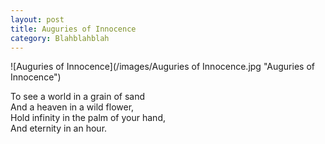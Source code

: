 ```yaml
---
layout: post
title: Auguries of Innocence
category: Blahblahblah
---
```


![Auguries of Innocence](/images/Auguries of Innocence.jpg "Auguries of Innocence")

To see a world in a grain of sand</br>
And a heaven in a wild flower,</br>
Hold infinity in the palm of your hand,</br>
And eternity in an hour.

